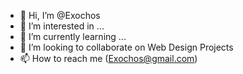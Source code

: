 - 👋 Hi, I’m @Exochos
- 👀 I’m interested in ...
- 🌱 I’m currently learning ...
- 💞️ I’m looking to collaborate on Web Design Projects
- 📫 How to reach me (Exochos@gmail.com)

<!---
Exochos/Exochos is a ✨ special ✨ repository because its `README.md` (this file) appears on your GitHub profile.
You can click the Preview link to take a look at your changes.
--->
